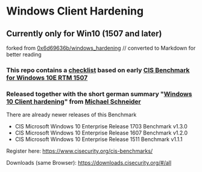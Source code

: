 # Windows Client Hardening

## Currently only for Win10 (1507 and later)

forked from [0x6d69636b/windows_hardening](https://github.com/0x6d69636b/windows_hardening) //
converted to Markdown for better reading

### This repo contains a [checklist](hardening-checklist_win10-home.md) based on early [CIS Benchmark for Windows 10E RTM 1507](https://benchmarks.cisecurity.org/tools2/windows/CIS_Microsoft_Windows_10_Enterprise_RTM_Release_1507_Benchmark_v1.0.0.pdf)

### Released together with the short german summary "[Windows 10 Client hardening](https://www.scip.ch/?labs.20161215)" from [Michael Schneider](https://github.com/0x6d69636b)

There are already newer releases of this Benchmark
* CIS Microsoft Windows 10 Enterprise Release 1703 Benchmark v1.3.0
* CIS Microsoft Windows 10 Enterprise Release 1607 Benchmark v1.2.0
* CIS Microsoft Windows 10 Enterprise Release 1511 Benchmark v1.1.1

Register here: https://www.cisecurity.org/cis-benchmarks/

Downloads (same Browser): https://downloads.cisecurity.org/#/all

